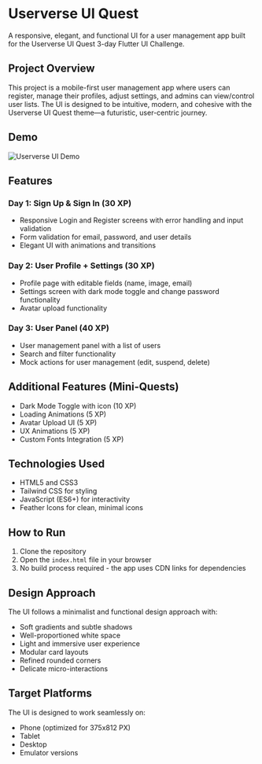 # Userverse UI Quest

A responsive, elegant, and functional UI for a user management app built for the Userverse UI Quest 3-day Flutter UI Challenge.

## Project Overview

This project is a mobile-first user management app where users can register, manage their profiles, adjust settings, and admins can view/control user lists. The UI is designed to be intuitive, modern, and cohesive with the Userverse UI Quest theme—a futuristic, user-centric journey.

## Demo

![Userverse UI Demo](assets/demo2.gif)

## Features

### Day 1: Sign Up & Sign In (30 XP)
- Responsive Login and Register screens with error handling and input validation
- Form validation for email, password, and user details
- Elegant UI with animations and transitions

### Day 2: User Profile + Settings (30 XP)
- Profile page with editable fields (name, image, email)
- Settings screen with dark mode toggle and change password functionality
- Avatar upload functionality

### Day 3: User Panel (40 XP)
- User management panel with a list of users
- Search and filter functionality
- Mock actions for user management (edit, suspend, delete)

## Additional Features (Mini-Quests)
- Dark Mode Toggle with icon (10 XP)
- Loading Animations (5 XP)
- Avatar Upload UI (5 XP)
- UX Animations (5 XP)
- Custom Fonts Integration (5 XP)

## Technologies Used
- HTML5 and CSS3
- Tailwind CSS for styling
- JavaScript (ES6+) for interactivity
- Feather Icons for clean, minimal icons

## How to Run

1. Clone the repository
2. Open the `index.html` file in your browser
3. No build process required - the app uses CDN links for dependencies

## Design Approach

The UI follows a minimalist and functional design approach with:
- Soft gradients and subtle shadows
- Well-proportioned white space
- Light and immersive user experience
- Modular card layouts
- Refined rounded corners
- Delicate micro-interactions

## Target Platforms

The UI is designed to work seamlessly on:
- Phone (optimized for 375x812 PX)
- Tablet
- Desktop
- Emulator versions 